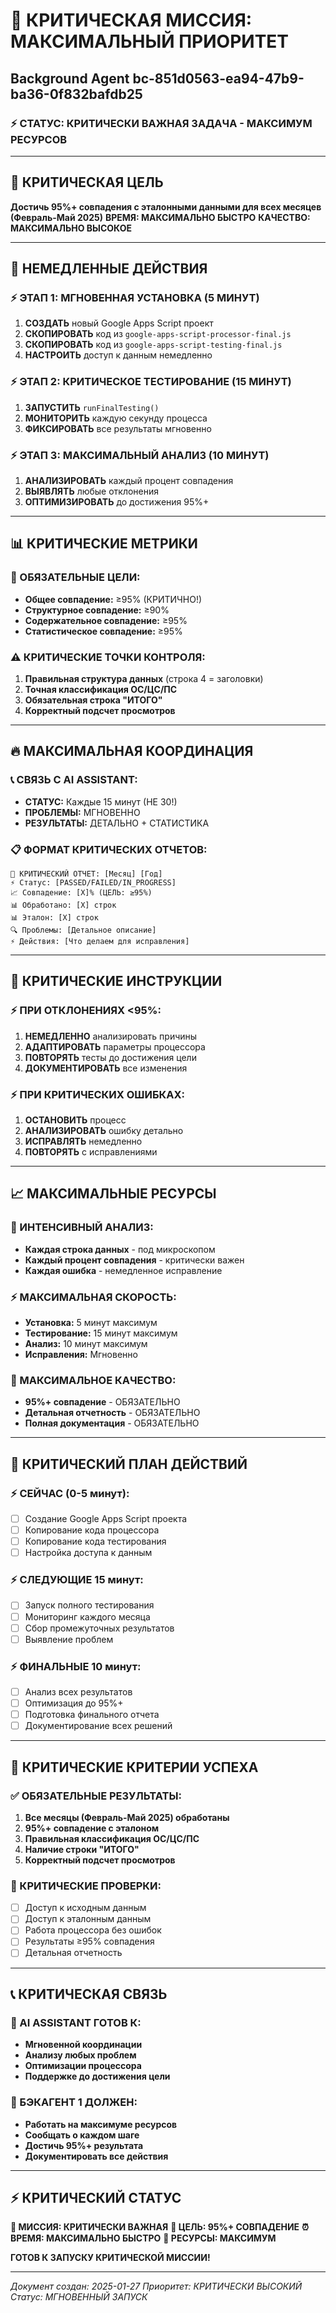# 🚨 КРИТИЧЕСКАЯ МИССИЯ: МАКСИМАЛЬНЫЙ ПРИОРИТЕТ
## Background Agent bc-851d0563-ea94-47b9-ba36-0f832bafdb25

### ⚡ СТАТУС: КРИТИЧЕСКИ ВАЖНАЯ ЗАДАЧА - МАКСИМУМ РЕСУРСОВ

---

## 🎯 КРИТИЧЕСКАЯ ЦЕЛЬ
**Достичь 95%+ совпадения с эталонными данными для всех месяцев (Февраль-Май 2025)**
**ВРЕМЯ: МАКСИМАЛЬНО БЫСТРО**
**КАЧЕСТВО: МАКСИМАЛЬНО ВЫСОКОЕ**

---

## 🚀 НЕМЕДЛЕННЫЕ ДЕЙСТВИЯ

### ⚡ ЭТАП 1: МГНОВЕННАЯ УСТАНОВКА (5 МИНУТ)
1. **СОЗДАТЬ** новый Google Apps Script проект
2. **СКОПИРОВАТЬ** код из `google-apps-script-processor-final.js`
3. **СКОПИРОВАТЬ** код из `google-apps-script-testing-final.js`
4. **НАСТРОИТЬ** доступ к данным немедленно

### ⚡ ЭТАП 2: КРИТИЧЕСКОЕ ТЕСТИРОВАНИЕ (15 МИНУТ)
1. **ЗАПУСТИТЬ** `runFinalTesting()`
2. **МОНИТОРИТЬ** каждую секунду процесса
3. **ФИКСИРОВАТЬ** все результаты мгновенно

### ⚡ ЭТАП 3: МАКСИМАЛЬНЫЙ АНАЛИЗ (10 МИНУТ)
1. **АНАЛИЗИРОВАТЬ** каждый процент совпадения
2. **ВЫЯВЛЯТЬ** любые отклонения
3. **ОПТИМИЗИРОВАТЬ** до достижения 95%+

---

## 📊 КРИТИЧЕСКИЕ МЕТРИКИ

### 🎯 ОБЯЗАТЕЛЬНЫЕ ЦЕЛИ:
- **Общее совпадение:** ≥95% (КРИТИЧНО!)
- **Структурное совпадение:** ≥90%
- **Содержательное совпадение:** ≥95%
- **Статистическое совпадение:** ≥95%

### ⚠️ КРИТИЧЕСКИЕ ТОЧКИ КОНТРОЛЯ:
1. **Правильная структура данных** (строка 4 = заголовки)
2. **Точная классификация ОС/ЦС/ПС**
3. **Обязательная строка "ИТОГО"**
4. **Корректный подсчет просмотров**

---

## 🔥 МАКСИМАЛЬНАЯ КООРДИНАЦИЯ

### 📞 СВЯЗЬ С AI ASSISTANT:
- **СТАТУС:** Каждые 15 минут (НЕ 30!)
- **ПРОБЛЕМЫ:** МГНОВЕННО
- **РЕЗУЛЬТАТЫ:** ДЕТАЛЬНО + СТАТИСТИКА

### 📋 ФОРМАТ КРИТИЧЕСКИХ ОТЧЕТОВ:
```
🚨 КРИТИЧЕСКИЙ ОТЧЕТ: [Месяц] [Год]
⚡ Статус: [PASSED/FAILED/IN_PROGRESS]
📈 Совпадение: [X]% (ЦЕЛЬ: ≥95%)
📊 Обработано: [X] строк
📊 Эталон: [X] строк
🔍 Проблемы: [Детальное описание]
⚡ Действия: [Что делаем для исправления]
```

---

## 🚨 КРИТИЧЕСКИЕ ИНСТРУКЦИИ

### ⚡ ПРИ ОТКЛОНЕНИЯХ <95%:
1. **НЕМЕДЛЕННО** анализировать причины
2. **АДАПТИРОВАТЬ** параметры процессора
3. **ПОВТОРЯТЬ** тесты до достижения цели
4. **ДОКУМЕНТИРОВАТЬ** все изменения

### ⚡ ПРИ КРИТИЧЕСКИХ ОШИБКАХ:
1. **ОСТАНОВИТЬ** процесс
2. **АНАЛИЗИРОВАТЬ** ошибку детально
3. **ИСПРАВЛЯТЬ** немедленно
4. **ПОВТОРЯТЬ** с исправлениями

---

## 📈 МАКСИМАЛЬНЫЕ РЕСУРСЫ

### 🧠 ИНТЕНСИВНЫЙ АНАЛИЗ:
- **Каждая строка данных** - под микроскопом
- **Каждый процент совпадения** - критически важен
- **Каждая ошибка** - немедленное исправление

### ⚡ МАКСИМАЛЬНАЯ СКОРОСТЬ:
- **Установка:** 5 минут максимум
- **Тестирование:** 15 минут максимум
- **Анализ:** 10 минут максимум
- **Исправления:** Мгновенно

### 🎯 МАКСИМАЛЬНОЕ КАЧЕСТВО:
- **95%+ совпадение** - ОБЯЗАТЕЛЬНО
- **Детальная отчетность** - ОБЯЗАТЕЛЬНО
- **Полная документация** - ОБЯЗАТЕЛЬНО

---

## 🚀 КРИТИЧЕСКИЙ ПЛАН ДЕЙСТВИЙ

### ⚡ СЕЙЧАС (0-5 минут):
- [ ] Создание Google Apps Script проекта
- [ ] Копирование кода процессора
- [ ] Копирование кода тестирования
- [ ] Настройка доступа к данным

### ⚡ СЛЕДУЮЩИЕ 15 минут:
- [ ] Запуск полного тестирования
- [ ] Мониторинг каждого месяца
- [ ] Сбор промежуточных результатов
- [ ] Выявление проблем

### ⚡ ФИНАЛЬНЫЕ 10 минут:
- [ ] Анализ всех результатов
- [ ] Оптимизация до 95%+
- [ ] Подготовка финального отчета
- [ ] Документирование всех решений

---

## 🎯 КРИТИЧЕСКИЕ КРИТЕРИИ УСПЕХА

### ✅ ОБЯЗАТЕЛЬНЫЕ РЕЗУЛЬТАТЫ:
1. **Все месяцы (Февраль-Май 2025) обработаны**
2. **95%+ совпадение с эталоном**
3. **Правильная классификация ОС/ЦС/ПС**
4. **Наличие строки "ИТОГО"**
5. **Корректный подсчет просмотров**

### 🚨 КРИТИЧЕСКИЕ ПРОВЕРКИ:
- [ ] Доступ к исходным данным
- [ ] Доступ к эталонным данным
- [ ] Работа процессора без ошибок
- [ ] Результаты ≥95% совпадения
- [ ] Детальная отчетность

---

## 📞 КРИТИЧЕСКАЯ СВЯЗЬ

### 🚨 AI ASSISTANT ГОТОВ К:
- **Мгновенной координации**
- **Анализу любых проблем**
- **Оптимизации процессора**
- **Поддержке до достижения цели**

### 🚨 БЭКАГЕНТ 1 ДОЛЖЕН:
- **Работать на максимуме ресурсов**
- **Сообщать о каждом шаге**
- **Достичь 95%+ результата**
- **Документировать все действия**

---

## ⚡ КРИТИЧЕСКИЙ СТАТУС

**🚨 МИССИЯ: КРИТИЧЕСКИ ВАЖНАЯ**
**🎯 ЦЕЛЬ: 95%+ СОВПАДЕНИЕ**
**⏰ ВРЕМЯ: МАКСИМАЛЬНО БЫСТРО**
**💪 РЕСУРСЫ: МАКСИМУМ**

**ГОТОВ К ЗАПУСКУ КРИТИЧЕСКОЙ МИССИИ!**

---

*Документ создан: 2025-01-27*
*Приоритет: КРИТИЧЕСКИ ВЫСОКИЙ*
*Статус: МГНОВЕННЫЙ ЗАПУСК* 